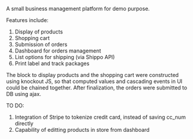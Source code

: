A small business management platform for demo purpose. 

Features include:

1. Display of products
2. Shopping cart
3. Submission of orders
4. Dashboard for orders management
5. List options for shipping (via Shippo API)
6. Print label and track packages

The block to display products and the shopping cart were constructed using knockout JS, so that computed values and cascading events in UI could be chained together. After finalization, the orders were submitted to DB using ajax.

TO DO:

1. Integration of Stripe to tokenize credit card, instead of saving cc_num directly
3. Capability of editting products in store from dashboard
